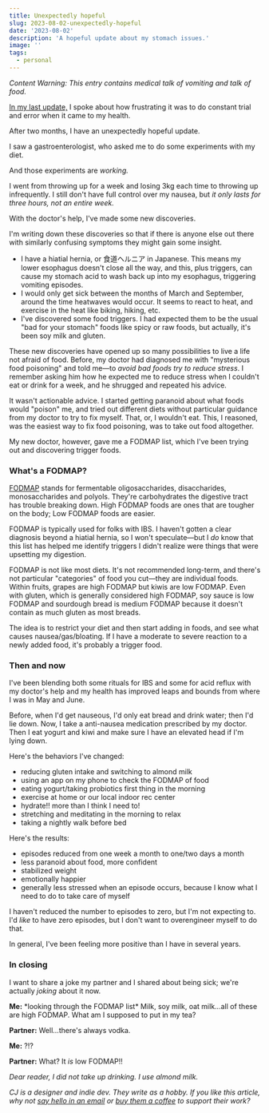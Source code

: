 ```yaml
---
title: Unexpectedly hopeful
slug: 2023-08-02-unexpectedly-hopeful
date: '2023-08-02'
description: 'A hopeful update about my stomach issues.'
image: ''
tags:
  - personal
---
```


_Content Warning: This entry contains medical talk of vomiting and talk of food._

[In my last update,](/blog/posts/2023-06-10-the-new-normal.html/) I spoke about how frustrating it was to do constant trial and error when it came to my health.

After two months, I have an unexpectedly hopeful update.

I saw a gastroenterologist, who asked me to do some experiments with my diet.

And those experiments are _working._

I went from throwing up for a week and losing 3kg each time to throwing up infrequently. I still don't have full control over my nausea, but _it only lasts for three hours, not an entire week._

With the doctor's help, I've made some new discoveries.

I'm writing down these discoveries so that if there is anyone else out there with similarly confusing symptoms they might gain some insight.

- I have a hiatial hernia, or 食道ヘルニア in Japanese. This means my lower esophagus doesn't close all the way, and this, plus triggers, can cause my stomach acid to wash back up into my esophagus, triggering vomiting episodes.
- I would only get sick between the months of March and September, around the time heatwaves would occur. It seems to react to heat, and exercise in the heat like biking, hiking, etc.
- I've discovered some food triggers. I had expected them to be the usual "bad for your stomach" foods like spicy or raw foods, but actually, it's been soy milk and gluten.

These new discoveries have opened up so many possibilities to live a life not afraid of food. Before, my doctor had diagnosed me with "mysterious food poisoning" and told me—to _avoid bad foods try to reduce stress_. I remember asking him how he expected me to reduce stress when I couldn't eat or drink for a week, and he shrugged and repeated his advice.

It wasn't actionable advice. I started getting paranoid about what foods would "poison" me, and tried out different diets without particular guidance from my doctor to try to fix myself. That, or, I wouldn't eat. This, I reasoned, was the easiest way to fix food poisoning, was to take out food altogether.

My new doctor, however, gave me a FODMAP list, which I've been trying out and discovering trigger foods.

### What's a FODMAP?

[FODMAP](https://www.hopkinsmedicine.org/health/wellness-and-prevention/fodmap-diet-what-you-need-to-know) stands for fermentable oligosaccharides, disaccharides, monosaccharides and polyols. They're carbohydrates the digestive tract has trouble breaking down. High FODMAP foods are ones that are tougher on the body; Low FODMAP foods are easier.

FODMAP is typically used for folks with IBS. I haven't gotten a clear diagnosis beyond a hiatial hernia, so I won't speculate—but I _do_ know that this list has helped me identify triggers I didn't realize were things that were upsetting my digestion.

FODMAP is not like most diets. It's not recommended long-term, and there's not particular "categories" of food you cut—they are individual foods. Within fruits, grapes are high FODMAP but kiwis are low FODMAP. Even with gluten, which is generally considered high FODMAP, soy sauce is low FODMAP and sourdough bread is medium FODMAP because it doesn't contain as much gluten as most breads.

The idea is to restrict your diet and then start adding in foods, and see what causes nausea/gas/bloating. If I have a moderate to severe reaction to a newly added food, it's probably a trigger food.

### Then and now

I've been blending both some rituals for IBS and some for acid reflux with my doctor's help and my health has improved leaps and bounds from where I was in May and June.

Before, when I'd get nauseous, I'd only eat bread and drink water; then I'd lie down. Now, I take a anti-nausea medication prescribed by my doctor. Then I eat yogurt and kiwi and make sure I have an elevated head if I'm lying down.

Here's the behaviors I've changed:

- reducing gluten intake and switching to almond milk
- using an app on my phone to check the FODMAP of food
- eating yogurt/taking probiotics first thing in the morning
- exercise at home or our local indoor rec center
- hydrate!! more than I think I need to!
- stretching and meditating in the morning to relax
- taking a nightly walk before bed

Here's the results:

- episodes reduced from one week a month to one/two days a month
- less paranoid about food, more confident
- stabilized weight
- emotionally happier
- generally less stressed when an episode occurs, because I know what I need to do to take care of myself

I haven't reduced the number to episodes to zero, but I'm not expecting to. I'd _like_ to have zero episodes, but I don't want to overengineer myself to do that.

In general, I've been feeling more positive than I have in several years.

### In closing

I want to share a joke my partner and I shared about being sick; we're actually _joking_ about it now.

**Me:** \*looking through the FODMAP list\* Milk, soy milk, oat milk...all of these are high FODMAP. What am I supposed to put in my tea?

**Partner:** Well...there's always vodka.

**Me:** ?!?

**Partner:** What? It _is_ low FODMAP!!

_Dear reader, I did not take up drinking. I use almond milk._

_CJ is a designer and indie dev. They write as a hobby. If you like this article, why not [say hello in an email](https://illuminesce.net/contact) or [buy them a coffee](https://ko-fi.com/studioterranova) to support their work?_
